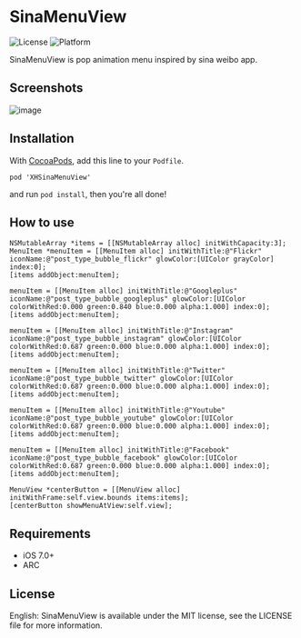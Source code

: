 SinaMenuView
====================

![License](https://img.shields.io/cocoapods/l/TWPhotoPicker.svg)
![Platform](https://img.shields.io/cocoapods/p/TWPhotoPicker.svg)

SinaMenuView is pop animation menu inspired by sina weibo app.

## Screenshots
![image](https://github.com/xhzengAIB/LearnEnglish/raw/master/Screenshots/XHSinaMenuViewExample.gif)

## Installation

With [CocoaPods](http://cocoapods.org/), add this line to your `Podfile`.

```
pod 'XHSinaMenuView'
```

and run `pod install`, then you're all done!

## How to use

```objc
NSMutableArray *items = [[NSMutableArray alloc] initWithCapacity:3];
MenuItem *menuItem = [[MenuItem alloc] initWithTitle:@"Flickr" iconName:@"post_type_bubble_flickr" glowColor:[UIColor grayColor] index:0];
[items addObject:menuItem];
    
menuItem = [[MenuItem alloc] initWithTitle:@"Googleplus" iconName:@"post_type_bubble_googleplus" glowColor:[UIColor colorWithRed:0.000 green:0.840 blue:0.000 alpha:1.000] index:0];
[items addObject:menuItem];
    
menuItem = [[MenuItem alloc] initWithTitle:@"Instagram" iconName:@"post_type_bubble_instagram" glowColor:[UIColor colorWithRed:0.687 green:0.000 blue:0.000 alpha:1.000] index:0];
[items addObject:menuItem];
    
menuItem = [[MenuItem alloc] initWithTitle:@"Twitter" iconName:@"post_type_bubble_twitter" glowColor:[UIColor colorWithRed:0.687 green:0.000 blue:0.000 alpha:1.000] index:0];
[items addObject:menuItem];
    
menuItem = [[MenuItem alloc] initWithTitle:@"Youtube" iconName:@"post_type_bubble_youtube" glowColor:[UIColor colorWithRed:0.687 green:0.000 blue:0.000 alpha:1.000] index:0];
[items addObject:menuItem];
    
menuItem = [[MenuItem alloc] initWithTitle:@"Facebook" iconName:@"post_type_bubble_facebook" glowColor:[UIColor colorWithRed:0.687 green:0.000 blue:0.000 alpha:1.000] index:0];
[items addObject:menuItem];
    
MenuView *centerButton = [[MenuView alloc] initWithFrame:self.view.bounds items:items];
[centerButton showMenuAtView:self.view];

```

## Requirements

* iOS 7.0+ 
* ARC

## License

English: SinaMenuView is available under the MIT license, see the LICENSE file for more information.     
